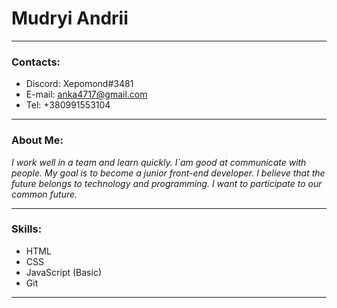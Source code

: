 
# Mudryi Andrii

---

### Contacts:
+ Discord: Xepomond#3481
+ E-mail: anka4717@gmail.com
+ Tel: +380991553104

---

### About Me:
_I work well in a team and learn quickly. I`am good at communicate  with people. My goal is to become a junior front-end developer. I believe that the future belongs to technology and programming. I want to participate to our common future._

---

### Skills:
+ HTML
+ CSS
+ JavaScript (Basic)
+ Git

---